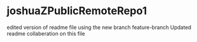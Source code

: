 # joshuaZPublicRemoteRepo1
edited version of readme file using the new branch feature-branch
Updated readme collaberation on this file
